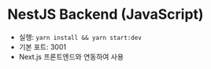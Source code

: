 # NestJS Backend (JavaScript)
 
- 실행: `yarn install && yarn start:dev`
- 기본 포트: 3001
- Next.js 프론트엔드와 연동하여 사용 